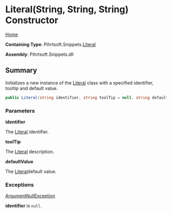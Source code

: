 # Literal\(String, String, String\) Constructor

[Home](../../../../README.md#_top)

**Containing Type**: Pihrtsoft\.Snippets\.[Literal](../README.md#_top)

**Assembly**: Pihrtsoft\.Snippets\.dll

## Summary

Initializes a new instance of the [Literal](../README.md#_top) class with a specified identifier, tooltip and default value\.

```csharp
public Literal(string identifier, string toolTip = null, string defaultValue = "")
```

### Parameters

**identifier**

The [Literal](../README.md#_top) identifier\.

**toolTip**

The [Literal](../README.md#_top) description\.

**defaultValue**

The [Literal](../README.md#_top)default value\.

### Exceptions

[ArgumentNullException](https://docs.microsoft.com/en-us/dotnet/api/system.argumentnullexception)

**identifier** is `null`\.

